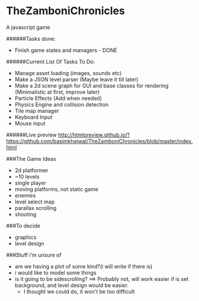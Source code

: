 # TheZamboniChronicles
A javascript game

######Tasks done:
- Finish game states and managers - DONE

######Current List Of Tasks To Do:
- Manage asset loading (images, sounds etc)
- Make a JSON level parser (Maybe leave it till later)
- Make a 2d scene graph for GUI and base classes for rendering (Minimalistic at first, improve later)
- Particle Effects (Add when needed)
- Physics Engine and collision detection
- Tile map manager
- Keyboard Input
- Mouse input

######Live preview
http://htmlpreview.github.io/?https://github.com/basimkhajwal/TheZamboniChronicles/blob/master/index.html

###The Game Ideas
- 2d platformer
- ~10 levels
- single player
- moving platforms, not static game
- enemies
- level select map
- parallax scrolling
- shooting


###To decide
- graphics
- level design

###Stuff i'm unsure of
- are we having a plot of some kind?(i will write if there is)
- i would like to model some things
- is it going to be sidescrolling? ==> Probably not, will work easier if is set background, and level design would be easier.
    - I thought we could do, it won't be too difficult
    
    
    